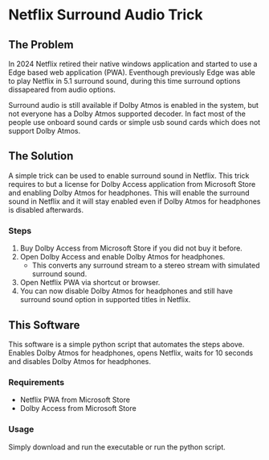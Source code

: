 # Netflix Surround Audio Trick
## The Problem
In 2024 Netflix retired their native windows application and started to use a Edge based web application (PWA). Eventhough previously Edge was able to play Netflix in 5.1 surround sound, during this time surround options dissapeared from audio options. 

Surround audio is still available if Dolby Atmos is enabled in the system, but not everyone has a Dolby Atmos supported decoder. In fact most of the people use onboard sound cards or simple usb sound cards which does not support Dolby Atmos.

## The Solution
A simple trick can be used to enable surround sound in Netflix. This trick requires to but a license for Dolby Access application from Microsoft Store and enabling Dolby Atmos for headphones. This will enable the surround sound in Netflix and it will stay enabled even if Dolby Atmos for headphones is disabled afterwards.

### Steps
1. Buy Dolby Access from Microsoft Store if you did not buy it before.
2. Open Dolby Access and enable Dolby Atmos for headphones.
    - This converts any surround stream to a stereo stream with simulated surround sound.
3. Open Netflix PWA via shortcut or browser. 
4. You can now disable Dolby Atmos for headphones and still have surround sound option in supported titles in Netflix.

## This Software
This software is a simple python script that automates the steps above. Enables Dolby Atmos for headphones, opens Netflix, waits for 10 seconds and disables Dolby Atmos for headphones.

### Requirements
- Netflix PWA from Microsoft Store
- Dolby Access from Microsoft Store

### Usage
Simply download and run the executable or run the python script. 